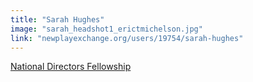 ```yaml
---
title: "Sarah Hughes"
image: "sarah_headshot1_erictmichelson.jpg"
link: "newplayexchange.org/users/19754/sarah-hughes"
---
```


[National Directors Fellowship](/affiliated-artists/national-directors-fellowship)